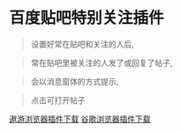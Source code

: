 # 百度贴吧特别关注插件

>设置好常在贴吧和关注的人后,

>常在贴吧里被关注的人发了或回复了帖子,

>会以消息窗体的方式提示,

>点击可打开帖子


[遨游浏览器插件下载](http://extension.maxthon.cn/detail/index.php?view_id=2774)
[谷歌浏览器插件下载](https://code.csdn.net/ystyle_/baidu_tips/blob/package/chrome-baidu_tips.crx)